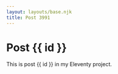 ```yaml
---
layout: layouts/base.njk
title: Post 3991
---
```


# Post {{ id }}

This is post {{ id }} in my Eleventy project.
